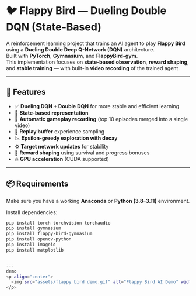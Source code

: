 # 🐦 Flappy Bird — Dueling Double DQN (State-Based)

A reinforcement learning project that trains an AI agent to play **Flappy Bird** using a **Dueling Double Deep Q-Network (DQN)** architecture.  
Built with **PyTorch**, **Gymnasium**, and **FlappyBird-gym**.  
This implementation focuses on **state-based observation**, **reward shaping**, and **stable training** — with built-in **video recording** of the trained agent.

---

## 🚀 Features

- ✅ **Dueling DQN + Double DQN** for more stable and efficient learning  
- 🧠 **State-based representation**
- 🎥 **Automatic gameplay recording** (top 10 episodes merged into a single video)  
- 💾 **Replay buffer** experience sampling  
- 📉 **Epsilon-greedy exploration with decay**  
- ⚙️ **Target network updates** for stability  
- 🧩 **Reward shaping** using survival and progress bonuses  
- 🔥 **GPU acceleration** (CUDA supported)

---

## 📦 Requirements

Make sure you have a working **Anaconda** or **Python (3.8–3.11)** environment.

Install dependencies:

```bash
pip install torch torchvision torchaudio
pip install gymnasium
pip install flappy-bird-gymnasium
pip install opencv-python
pip install imageio
pip install matplotlib


---
demo
<p align="center">
  <img src="assets/flappy bird demo.gif" alt="Flappy Bird AI Demo" width="400">
</p>
